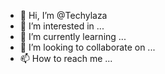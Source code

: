 - 👋 Hi, I’m @Techylaza
- 👀 I’m interested in ...
- 🌱 I’m currently learning ...
- 💞️ I’m looking to collaborate on ...
- 📫 How to reach me ...

<!---
Techylaza/Techylaza is a ✨ special ✨ repository because its `README.md` (this file) appears on your GitHub profile.
You can click the Preview link to take a look at your changes.
--->
